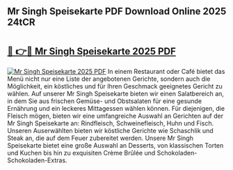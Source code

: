 ## Mr Singh Speisekarte PDF Download Online 2025 24tCR

# <h2><a href="http://gc7io3.nevu.top/?p=Mr+Singh+Speisekarte">🔗 👉🔴 Mr Singh Speisekarte 2025 PDF</a></h2>

[![Mr Singh Speisekarte 2025 PDF](https://i.imgur.com/dBaPXMq.png)](http://gc7io3.nevu.top/?p=Mr+Singh+Speisekarte)
In einem Restaurant oder Café bietet das Menü nicht nur eine Liste der angebotenen Gerichte, sondern auch die Möglichkeit, ein köstliches und für Ihren Geschmack geeignetes Gericht zu wählen. Auf unserer Mr Singh Speisekarte bieten wir einen Salatbereich an, in dem Sie aus frischen Gemüse- und Obstsalaten für eine gesunde Ernährung und ein leckeres Mittagessen wählen können. Für diejenigen, die Fleisch mögen, bieten wir eine umfangreiche Auswahl an Gerichten auf der Mr Singh Speisekarte an: Rindfleisch, Schweinefleisch, Huhn und Fisch. Unseren Auserwählten bieten wir köstliche Gerichte wie Schaschlik und Steak an, die auf dem Feuer zubereitet werden. Unsere Mr Singh Speisekarte bietet eine große Auswahl an Desserts, von klassischen Torten und Kuchen bis hin zu exquisiten Crème Brûlée und Schokoladen-Schokoladen-Extras.
